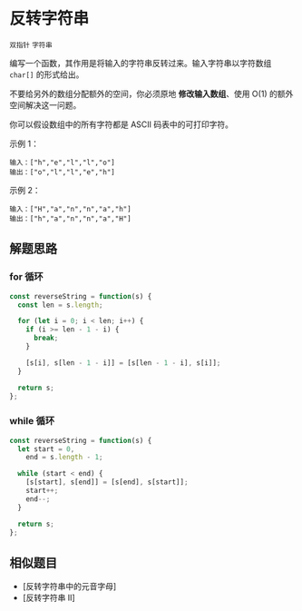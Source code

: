 
# 反转字符串

`双指针` `字符串`

编写一个函数，其作用是将输入的字符串反转过来。输入字符串以字符数组 `char[]` 的形式给出。

不要给另外的数组分配额外的空间，你必须原地 **修改输入数组**、使用 O(1) 的额外空间解决这一问题。

你可以假设数组中的所有字符都是 ASCII 码表中的可打印字符。

示例 1：

```plain
输入：["h","e","l","l","o"]
输出：["o","l","l","e","h"]
```

示例 2：

```plain
输入：["H","a","n","n","a","h"]
输出：["h","a","n","n","a","H"]
```

## 解题思路

### for 循环

```js
const reverseString = function(s) {
  const len = s.length;

  for (let i = 0; i < len; i++) {
    if (i >= len - 1 - i) {
      break;
    }

    [s[i], s[len - 1 - i]] = [s[len - 1 - i], s[i]];
  }

  return s;
};
```

### while 循环

```js
const reverseString = function(s) {
  let start = 0,
    end = s.length - 1;

  while (start < end) {
    [s[start], s[end]] = [s[end], s[start]];
    start++;
    end--;
  }

  return s;
};
```

## 相似题目

- [反转字符串中的元音字母]
- [反转字符串 II]
